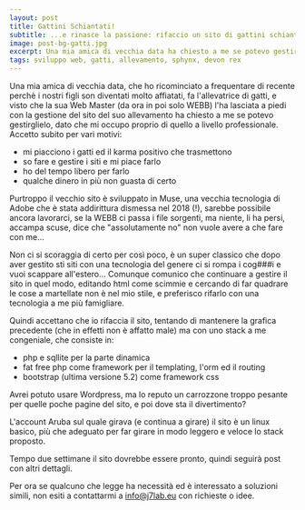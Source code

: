```yaml
---
layout: post
title: Gattini Schiantati!
subtitle: ...e rinasce la passione: rifaccio un sito di gattini schiantati rendendolo dinamico e funzionale!
image: post-bg-gatti.jpg
excerpt: Una mia amica di vecchia data ha chiesto a me se potevo gestire il sito dei suoi gattini schiantati, e io glielo rifaccio rendendolo dinamico e funzionale!
tags: sviluppo web, gatti, allevamento, sphynx, devon rex
---
```


Una mia amica di vecchia data, che ho ricominciato a frequentare di recente perchè i nostri figli son diventati molto affiatati,
fa l'allevatrice di gatti, e visto che la sua Web Master (da ora in poi solo WEBB) l'ha lasciata a piedi con la gestione del sito del suo allevamento
ha chiesto a me se potevo gestirglielo, dato che mi occupo proprio di quello a livello professionale.
Accetto subito per vari motivi:
* mi piacciono i gatti ed il karma positivo che trasmettono
* so fare e gestire i siti e mi piace farlo
* ho del tempo libero per farlo
* qualche dinero in più non guasta di certo

Purtroppo il vecchio sito è sviluppato in Muse, una vecchia tecnologia di Adobe che è stata addirittura dismessa nel 2018 (!), sarebbe possibile ancora lavorarci, se la WEBB
ci passa i file sorgenti, ma niente, li ha persi, accampa scuse, dice che "assolutamente no" non vuole avere a che fare con me...

Non ci si scoraggia di certo per così poco, è un super classico che dopo aver gestito sti siti con una tecnologia del genere ci si rompa i cog###i e vuoi scappare all'estero...
Comunque comunico che continuare a gestire il sito in quel modo, editando html come scimmie e cercando di far quadrare le cose a martellate non è nel mio stile,
e preferisco rifarlo con una tecnologia a me più famigliare.

Quindi accettano che io rifaccia il sito, tentando di mantenere la grafica precedente (che in effetti non è affatto male) ma con uno stack a me congeniale, che consiste in:
* php e sqllite per la parte dinamica
* fat free php come framework per il templating, l'orm  ed il routing
* bootstrap (ultima versione 5.2) come framework css

Avrei potuto usare Wordpress, ma lo reputo un carrozzone troppo pesante per quelle poche pagine del sito, e poi dove sta il divertimento?

L'account Aruba sul quale girava (e continua a girare) il sito è un linux basico, più che adeguato per far girare in modo leggero e veloce lo stack proposto.

Tempo due settimane il sito dovrebbe essere pronto, quindi seguirà post con altri dettagli.

Per ora se qualcuno che legge ha necessità ed è interessato a soluzioni simili, non esiti a contattarmi a <info@j7lab.eu> con richieste o idee.
